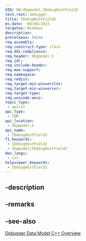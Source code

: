 ```yaml
---
UID: NN:dbgmodel.IDebugHostField2
tech.root: debugger
title: IDebugHostField2
ms.date:  08/08/2024
targetos: Windows
description: 
prerelease: false
req.assembly: 
req.construct-type: iface
req.ddi-compliance: 
req.header: dbgmodel.h
req.idl: 
req.include-header: 
req.max-support: 
req.namespace: 
req.redist: 
req.target-min-winverclnt: 
req.target-min-winversvr: 
req.target-type: 
req.unicode-ansi: 
topic_type:
 - apiref
api_type:
 - COM
api_location:
 - dbgmodel.h
api_name:
 - IDebugHostField2
f1_keywords:
 - IDebugHostField2
 - dbgmodel/IDebugHostField2
dev_langs:
 - c++
helpviewer_keywords:
 - IDebugHostField2
---
```


## -description

## -remarks

## -see-also

[Debugger Data Model C++ Overview](/windows-hardware/drivers/debugger/data-model-cpp-overview)
